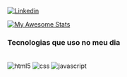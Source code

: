 [![Linkedin](https://img.shields.io/badge/LinkedIn-0077B5?style=for-the-badge&logo=linkedin&logoColor=white
)](https//:https://www.linkedin.com/in/maria-eduarda-gomes-b20960217/)

[![My Awesome Stats](https://awesome-github-stats.azurewebsites.net/user-stats/eduardateles1?cardType=github&theme=dark)](https://git.io/awesome-stats-card)

### Tecnologias que uso no meu dia 

<div style = "display: inline_block"><br/>
    <img align="center" alt="html5" src = "https://img.shields.io/badge/HTML5-E34F26?style=for-the-badge&logo=html5&logoColor=white"/>
    <img align= "center" alt = "css" src = "https://img.shields.io/badge/CSS-239120?&style=for-the-badge&logo=css3&logoColor=white"/>
    <img align = "center" alt = "javascript" src = "https://img.shields.io/badge/JavaScript-323330?style=for-the-badge&logo=javascript&logoColor=F7DF1E"/>
</div><br>


